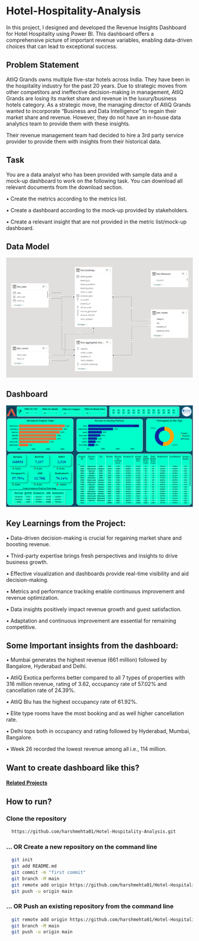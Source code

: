 # Hotel-Hospitality-Analysis
In this project, I designed and developed the Revenue Insights Dashboard for Hotel Hospitality using Power BI. This dashboard offers a comprehensive picture of important revenue variables, enabling data-driven choices that can lead to exceptional success.

## Problem Statement
AtliQ Grands owns multiple five-star hotels across India. They have been in the hospitality industry for the past 20 years. Due to strategic moves from other competitors and ineffective decision-making in management, AtliQ Grands are losing its market share and revenue in the luxury/business hotels category. As a strategic move, the managing director of AtliQ Grands wanted to incorporate “Business and Data Intelligence” to regain their market share and revenue. However, they do not have an in-house data analytics team to provide them with these insights.

Their revenue management team had decided to hire a 3rd party service provider to provide them with insights from their historical data.

## Task
You are a data analyst who has been provided with sample data and a mock-up dashboard to work on the following task. You can download all relevant documents from the download section.

•	Create the metrics according to the metrics list. 

•	Create a dashboard according to the mock-up provided by stakeholders.

•	Create a relevant insight that are not provided in the metric list/mock-up dashboard.


## Data Model
![Data Model](Images/DataModel.png)

## Dashboard
![Dashboard Image](Images/DashboardImage.png)

## Key Learnings from the Project:
•	Data-driven decision-making is crucial for regaining market share and boosting revenue.

•	Third-party expertise brings fresh perspectives and insights to drive business growth.

•	Effective visualization and dashboards provide real-time visibility and aid decision-making.

•	Metrics and performance tracking enable continuous improvement and revenue optimization.

•	Data insights positively impact revenue growth and guest satisfaction.

•	Adaptation and continuous improvement are essential for remaining competitive.


## Some Important insights from the dashboard:
•	Mumbai generates the highest revenue (661 million) followed by Bangalore, Hyderabad and Delhi.

•	AtliQ Exotica performs better compared to all 7 types of properties with 316 million revenue, rating of 3.62, occupancy rate of 57.02% and cancellation rate of 24.39%.

•	AtliQ Blu has the highest occupancy rate of 61.92%.

•	Elite type rooms have the most booking and as well higher cancellation rate.

•	Delhi tops both in occupancy and rating followed by Hyderabad, Mumbai, Bangalore.

•	Week 26 recorded the lowest revenue among all i.e., 114 million.


## Want to create dashboard like this?
#### [Related Projects](https://codebasics.io/resources)

## How to run?
### Clone the repository
```bash
  https://github.com/harshmehta01/Hotel-Hospitality-Analysis.git
```
### ... OR Create a new repository on the command line
```bash
  git init
  git add README.md
  git commit -m "first commit"
  git branch -M main
  git remote add origin https://github.com/harshmehta01/Hotel-Hospitality-Analysis.git
  git push -u origin main
```
### ... OR Push an existing repository from the command line
```bash
  git remote add origin https://github.com/harshmehta01/Hotel-Hospitality-Analysis.git
  git branch -M main
  git push -u origin main
```
